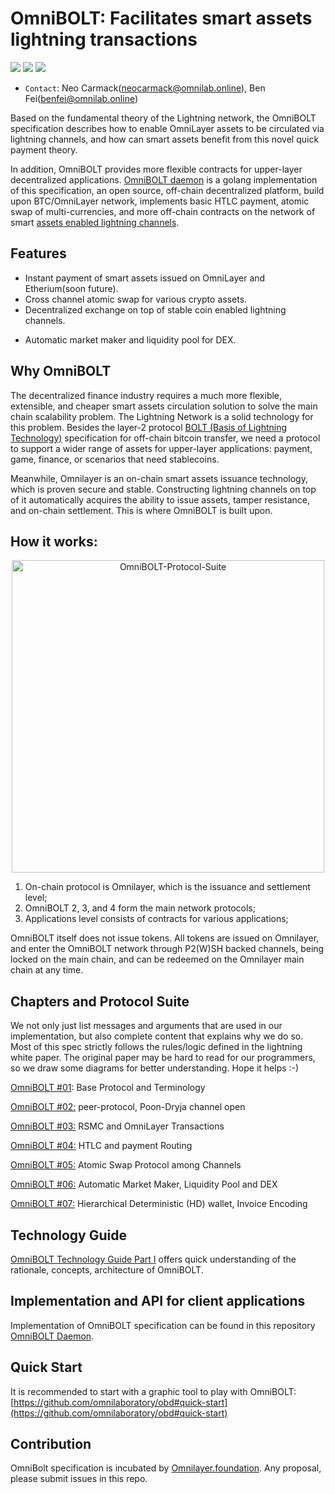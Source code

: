# OmniBOLT: Facilitates smart assets lightning transactions

[![](https://img.shields.io/badge/license-MIT-brightgreen)](https://github.com/omnilaboratory/OmniBOLT-spec/blob/master/LICENSE) [![](https://img.shields.io/badge/made%20by-Omni%20Foundation-blue)]() [![](https://img.shields.io/badge/project-OmniBOLT%20Daemon-orange)](https://github.com/omnilaboratory/obd)

* `Contact`: Neo Carmack(neocarmack@omnilab.online), Ben Fei(benfei@omnilab.online)

Based on the fundamental theory of the Lightning network, the OmniBOLT specification describes how to enable OmniLayer assets to be circulated via lightning channels, and how can smart assets benefit from this novel quick payment theory.

In addition, OmniBOLT provides more flexible contracts for upper-layer decentralized applications. [OmniBOLT daemon](https://github.com/omnilaboratory/obd) is a golang implementation of this specification, an open source, off-chain decentralized platform, build upon BTC/OmniLayer network, implements basic HTLC payment, atomic swap of multi-currencies, and more off-chain contracts on the network of smart [assets enabled lightning channels](https://github.com/omnilaboratory/OmniBOLT-spec/blob/master/OmniBOLT-02-peer-protocol.md#omni-address).

 
## Features  
 
* Instant payment of smart assets issued on OmniLayer and Etherium(soon future). 
* Cross channel atomic swap for various crypto assets.
* Decentralized exchange on top of stable coin enabled lightning channels. 
<!--
* Collateral Lending Contract and more flexible contracts for various DeFi scenarios based on atomic swap, without any extra cost of transaction fee or any intermediary;  
	* Interested readers shall directly go to [chapter 6: DEX, Collateral Lending Contract, online store ...](https://github.com/omnilaboratory/OmniBOLT-spec/blob/master/OmniBOLT-06-Mortgage-Loan-Contracts-for-Crypto-Assets.md) to seek more examples.
 -->
* Automatic market maker and liquidity pool for DEX.
 
## Why OmniBOLT

The decentralized finance industry requires a much more flexible, extensible, and cheaper smart assets circulation solution to solve the main chain scalability problem. The Lightning Network is a solid technology for this problem. Besides the layer-2 protocol [BOLT (Basis of Lightning Technology)](https://github.com/lightningnetwork/lightning-rfc/blob/master/00-introduction.md) specification for off-chain bitcoin transfer, we need a protocol to support a wider range of assets for upper-layer applications: payment, game, finance, or scenarios that need stablecoins.  

Meanwhile, Omnilayer is an on-chain smart assets issuance technology, which is proven secure and stable. Constructing lightning channels on top of it automatically acquires the ability to issue assets, tamper resistance, and on-chain settlement. This is where OmniBOLT is built upon.

## How it works:

<p align="center">
  <img width="500" alt="OmniBOLT-Protocol-Suite" src="https://github.com/omnilaboratory/OmniBOLT-spec/blob/master/imgs/OmniBOLT-Protocol-Suite.png">
</p>

1. On-chain protocol is Omnilayer, which is the issuance and settlement level;  
2. OmniBOLT 2, 3, and 4 form the main network protocols;   
3. Applications level consists of contracts for various applications; 

OmniBOLT itself does not issue tokens. All tokens are issued on Omnilayer, and enter the OmniBOLT network through P2(W)SH backed channels, being locked on the main chain, and can be redeemed on the Omnilayer main chain at any time.  
 

## Chapters and Protocol Suite

We not only just list messages and arguments that are used in our implementation, but also complete content that explains why we do so. Most of this spec strictly follows the rules/logic defined in the lightning white paper. The original paper may be hard to read for our programmers, so we draw some diagrams for better understanding. Hope it helps :-)

[OmniBOLT #01](https://github.com/omnilaboratory/OmniBOLT-spec/blob/master/OmniBOLT-01-basic-protocol-and-Terminology.md): Base Protocol and Terminology

[OmniBOLT #02:](https://github.com/omnilaboratory/OmniBOLT-spec/blob/master/OmniBOLT-02-peer-protocol.md) peer-protocol, Poon-Dryja channel open

[OmniBOLT #03:](https://github.com/omnilaboratory/OmniBOLT-spec/blob/master/OmniBOLT-03-RSMC-and-OmniLayer-Transactions.md) RSMC and OmniLayer Transactions 

[OmniBOLT #04:](https://github.com/omnilaboratory/OmniBOLT-spec/blob/master/OmniBOLT-04-HTLC-and-Payment-Routing.md) HTLC and payment Routing

[OmniBOLT #05:](https://github.com/omnilaboratory/OmniBOLT-spec/blob/master/OmniBOLT-05-Atomic-Swap-among-Channels.md) Atomic Swap Protocol among Channels

<!--
[OmniBOLT #06:](https://github.com/omnilaboratory/OmniBOLT-spec/blob/master/OmniBOLT-06-Mortgage-Loan-Contracts-for-Crypto-Assets.md) DEX, Collateral Lending Contract, online store and more applications
-->
[OmniBOLT #06:](https://github.com/omnilaboratory/OmniBOLT-spec/blob/master/OmniBOLT-06-Automatic-Market-Maker-and-DEX.md) Automatic Market Maker, Liquidity Pool and DEX

[OmniBOLT #07:](https://github.com/omnilaboratory/OmniBOLT-spec/blob/master/OmniBOLT-07-Hierarchical-Deterministic-(HD)-wallet.md)  Hierarchical Deterministic (HD) wallet, Invoice Encoding



## Technology Guide
[OmniBOLT Technology Guide Part I](https://github.com/omnilaboratory/OmniBOLT-spec/blob/master/docs/OmniBOLT-Technology-guide-part-I-2020-05-01_en.pdf) offers quick understanding of the rationale, concepts, architecture of OmniBOLT.  

## Implementation and API for client applications

Implementation of OmniBOLT specification can be found in this repository [OmniBOLT Daemon](https://github.com/omnilaboratory/obd).  
 
## Quick Start

It is recommended to start with a graphic tool to play with OmniBOLT: [https://github.com/omnilaboratory/obd#quick-start](https://github.com/omnilaboratory/obd#quick-start)


## Contribution

OmniBolt specification is incubated by [Omnilayer.foundation](https://github.com/OmniLayer).
Any proposal, please submit issues in this repo.
